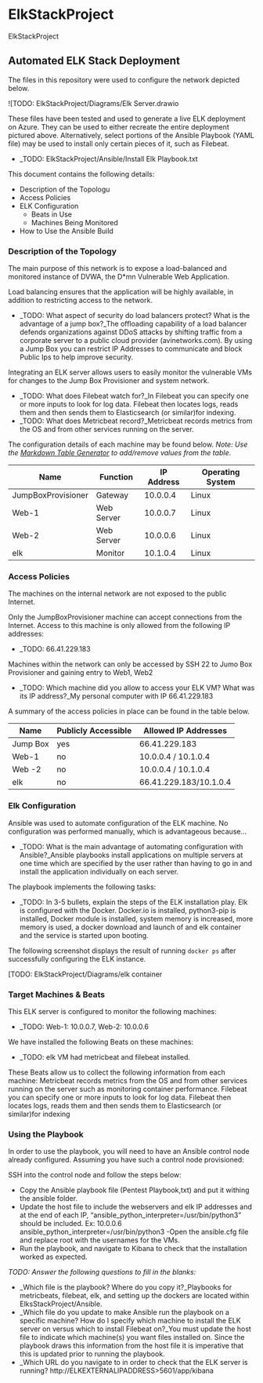 # ElkStackProject
ElkStackProject
## Automated ELK Stack Deployment

The files in this repository were used to configure the network depicted below.

![TODO: ElkStackProject/Diagrams/Elk Server.drawio

These files have been tested and used to generate a live ELK deployment on Azure. They can be used to either recreate the entire deployment pictured above. Alternatively, select portions of the Ansible Playbook (YAML file) may be used to install only certain pieces of it, such as Filebeat.

  - _TODO: ElkStackProject/Ansible/Install Elk Playbook.txt

This document contains the following details:
- Description of the Topologu
- Access Policies
- ELK Configuration
  - Beats in Use
  - Machines Being Monitored
- How to Use the Ansible Build


### Description of the Topology

The main purpose of this network is to expose a load-balanced and monitored instance of DVWA, the D*mn Vulnerable Web Application.

Load balancing ensures that the application will be highly available, in addition to restricting access to the network.
- _TODO: What aspect of security do load balancers protect? What is the advantage of a jump box?_The offloading capability of a load balancer defends organizations against DDoS attacks by shifting traffic from a corporate server to a public cloud provider (avinetworks.com). By using a Jump Box you can restrict IP Addresses to communicate and block Public Ips to help improve security.

Integrating an ELK server allows users to easily monitor the vulnerable VMs for changes to the Jump Box Provisioner and system network.
- _TODO: What does Filebeat watch for?_In Filebeat you can specify one or more inputs to look for log data.  Filebeat then locates logs, reads them and then sends them to Elasticsearch (or similar)for indexing. 
- _TODO: What does Metricbeat record?_Metricbeat records metrics from the OS and from other services running on the server.

The configuration details of each machine may be found below.
_Note: Use the [Markdown Table Generator](http://www.tablesgenerator.com/markdown_tables) to add/remove values from the table_.

| Name     | Function | IP Address | Operating System |
|----------|----------|------------|------------------|
| JumpBoxProvisioner | Gateway  | 10.0.0.4   | Linux     |
| Web-1   |   Web Server       |   10.0.0.7    |  Linux  |
| Web-2     |Web Server    | 10.0.0.6   |  Linux     |
| elk    |  Monitor  |  10.1.0.4  |       Linux     |

### Access Policies

The machines on the internal network are not exposed to the public Internet. 

Only the JumpBoxProvisioner machine can accept connections from the Internet. Access to this machine is only allowed from the following IP addresses:
- _TODO: 66.41.229.183

Machines within the network can only be accessed by SSH 22 to Jumo Box Provisioner and gaining entry to Web1, Web2
- _TODO: Which machine did you allow to access your ELK VM? What was its IP address?_My personal computer with IP 66.41.229.183

A summary of the access policies in place can be found in the table below.

| Name     | Publicly Accessible | Allowed IP Addresses |
|----------|---------------------|----------------------|
| Jump Box | yes	                | 66.41.229.183        |
|    Web-1 |    no                 | 10.0.0.4 / 10.1.0.4|
|   Web -2 |      no               | 10.0.0.4 / 10.1.0.4 |
| elk      | no                  | 66.41.229.183/10.1.0.4|


### Elk Configuration

Ansible was used to automate configuration of the ELK machine. No configuration was performed manually, which is advantageous because...
- _TODO: What is the main advantage of automating configuration with Ansible?_Ansible playbooks install applications on multiple servers at one time which are specified by the user rather than having to go in and install the application individually on each server.

The playbook implements the following tasks:
- _TODO: In 3-5 bullets, explain the steps of the ELK installation play. Elk is configured with the Docker.  Docker.io is installed, python3-pip is installed, Docker module is installed, system memory is increased, more memory is used, a docker download and launch of and elk container and the service is started upon booting.

The following screenshot displays the result of running `docker ps` after successfully configuring the ELK instance.

[TODO: ElkStackProject/Diagrams/elk container

### Target Machines & Beats
This ELK server is configured to monitor the following machines:
- _TODO: Web-1: 10.0.0.7, Web-2: 10.0.0.6

We have installed the following Beats on these machines:
- _TODO: elk VM had metricbeat and filebeat installed.

These Beats allow us to collect the following information from each machine: Metricbeat records metrics from the OS and from other services running on the server such as monitoring container performance. Filebeat you can specify one or more inputs to look for log data.  Filebeat then locates logs, reads them and then sends them to Elasticsearch (or similar)for indexing


### Using the Playbook
In order to use the playbook, you will need to have an Ansible control node already configured. Assuming you have such a control node provisioned: 

SSH into the control node and follow the steps below:
- Copy the Ansible playbook file (Pentest Playbook,txt) and put it withing the ansible folder.
- Update the host file to include the webservers and elk IP addresses and at the end of each IP, “ansible_python_interpreter=/usr/bin/python3” should be included. Ex: 10.0.0.6 ansible_python_interpreter=/usr/bin/python3
-Open the ansible.cfg file and replace root with the usernames for the VMs.
- Run the playbook, and navigate to Kibana to check that the installation worked as expected.

_TODO: Answer the following questions to fill in the blanks:_
- _Which file is the playbook? Where do you copy it?_Playbooks for metricbeats, filebeat, elk, and setting up the dockers are located within ElksStackProject/Ansible.
- _Which file do you update to make Ansible run the playbook on a specific machine? How do I specify which machine to install the ELK server on versus which to install Filebeat on?_You must update the host file to indicate which machine(s) you want files installed on. Since the playbook draws this information from the host file it is imperative that this is updated prior to running the playbook.
- _Which URL do you navigate to in order to check that the ELK server is running? http://ELKEXTERNALIPADDRESS>5601/app/kibana
